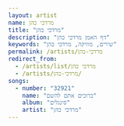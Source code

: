```yaml
---
layout: artist
name: מרדכי כהן
title: "מרדכי כהן"
description: "דף האמן מרדכי כהן"
keywords: "שירים, מוזיקה, מרדכי כהן"
permalink: /artists/מרדכי-כהן
redirect_from:
  - /artists/list/מרדכי כהן
  - /artists/מרדכי-כהן/
songs:
  - number: "32921"
    name: "ברוכים אתם להשם"
    album: "סינגלים"
    artist: "מרדכי כהן"
---
```

